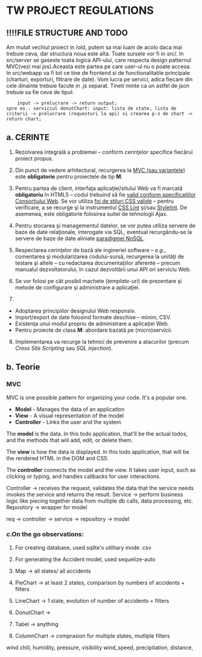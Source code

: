 # TW PROJECT REGULATIONS
## !!!!FILE STRUCTURE AND TODO
Am mutat vechiul proiect in /old, putem sa mai luam de acolo daca mai trebuie ceva, dar structura noua este alta.
Toate sursele vor fi in src/. In src/server se gaseste toata logica API-ului, care respecta design patternul MVC(vezi mai jos).Aceasta este partea pe care user-ul nu o poate accesa.
In src/webapp va fi tot ce tine de frontend si de functionalitatile principale (charturi, exporturi, filtrare de date). Vom lucra pe servici, adica fiecare din cele dinainte
trebuie facute in .js separat. Tineti minte ca un astfel de json trebuie sa fie ceva de tipul:

        input -> prelucrare -> return output;
    spre ex.: serviciul donutChart: input: lista de state, lista de criterii -> prelucrare (requesturi la api) si crearea p-z de chart -> return chart;


## a. CERINTE

1. Rezolvarea integrală a problemei – conform cerinţelor specifice fiecărui proiect propus.

2. Din punct de vedere arhitectural, recurgerea la [MVC (sau variantele)](https://herbertograca.com/2017/08/17/mvc-and-its-variants/) este **obligatorie** pentru proiectele de tip **M**.

3. Pentru partea de client, interfaţa aplicaţiei/sitului Web va fi marcată **obligatoriu** în HTML5 – codul trebuind să fie [valid conform specificaţiilor Consorţiului Web](https://validator.w3.org/). Se vor utiliza [foi de stiluri CSS valide](https://jigsaw.w3.org/css-validator/) – pentru verificare, a se recurge şi la instrumentul [CSS Lint](http://csslint.net/) şi/sau [Stylelint](https://stylelint.io/). De asemenea, este obligatorie folosirea suitei de tehnologii Ajax.
4. Pentru stocarea şi managementul datelor, se vor putea utiliza servere de baze de date relaţionale, interogate via SQL, eventual recurgându-se la servere de baze de date aliniate [paradigmei NoSQL](https://github.com/erictleung/awesome-nosql-guides).
5. Respectarea cerinţelor de bază ale ingineriei software – *e.g.*, comentarea şi modularizarea codului-sursă, recurgerea la unităţi de testare şi altele – cu redactarea documentaţiilor aferente – precum manualul dezvoltatorului, în cazul dezvoltării unui API ori serviciu Web.
6. Se vor folosi pe cât posibil machete (*template*-uri) de prezentare şi metode de configurare şi administrare a aplicaţiei.
7. 

- Adoptarea principiilor designului Web responsiv.
- Import/export de date folosind formate deschise – minim, CSV.
- Existenţa unui modul propriu de administrare a aplicaţiei Web.
- Pentru proiecte de clasa **M**: abordare bazată pe (micro)servicii.



8. Implementarea va recurge la tehnici de prevenire a atacurilor (precum *Cross Site Scripting* sau *SQL injection*).



## b. Teorie

### MVC

MVC is one possible pattern for organizing your code. It's a popular one.

- **Model** - Manages the data of an application
- **View** - A visual representation of the model
- **Controller** - Links the user and the system

The **model** is the data. In this todo application, that'll be the actual todos, and the methods that will add, edit, or delete them.

The **view** is how the data is displayed. In this todo application, that will be the rendered HTML in the DOM and CSS.

The **controller** connects the model and the view. It takes user input, such as clicking or typing, and handles callbacks for user interactions.

Controller -> receives the request, validates the data that the service needs invokes the service and returns the result.
Service -> perform business logic like piecing together data from multiple db calls, data processing, etc.
Repository -> wrapper for model 


req -> controller -> service -> repository -> model


### c.On the go observations:
1. For creating database, used sqlite's utilitary mode .csv
2. For generating the Accident model, used sequelize-auto


1. Map -> all states/ all accidents
2. PieChart -> at least 2 states, comparison by numbers of accidents + filters
3. LineChart -> 1 state, evolution of number of accidents + filters
4. DonutChart -> 
5. Tabel -> anything
6. ColumnChart -> comprasion for multiple states, mutliple filters

wind chill,
humidity,
pressure,
visibility
wind_speed,
precipitation,
distance,
